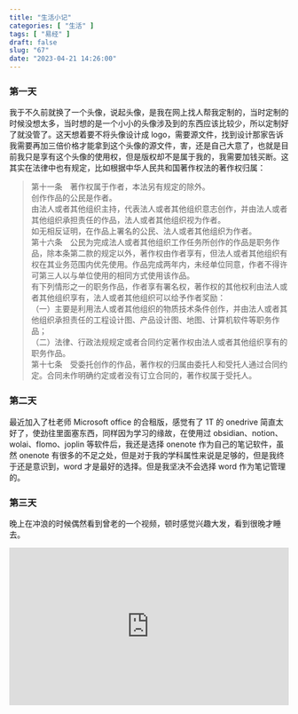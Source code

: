 ```yaml
---
title: "生活小记"
categories: [ "生活" ]
tags: [ "易经" ]
draft: false
slug: "67"
date: "2023-04-21 14:26:00"
---
```




### 第一天

我于不久前就换了一个头像，说起头像，是我在网上找人帮我定制的，当时定制的时候没想太多，当时想的是一个小小的头像涉及到的东西应该比较少，所以定制好了就没管了。这天想着要不将头像设计成 logo，需要源文件，找到设计那家告诉我需要再加三倍价格才能拿到这个头像的源文件，害，还是自己大意了，也就是目前我只是享有这个头像的使用权，但是版权却不是属于我的，我需要加钱买断。这其实在法律中也有规定，比如根据中华人民共和国著作权法的著作权归属：

> 第十一条　著作权属于作者，本法另有规定的除外。  
> 创作作品的公民是作者。  
> 由法人或者其他组织主持，代表法人或者其他组织意志创作，并由法人或者其他组织承担责任的作品，法人或者其他组织视为作者。  
> 如无相反证明，在作品上署名的公民、法人或者其他组织为作者。  
> 第十六条　公民为完成法人或者其他组织工作任务所创作的作品是职务作品，除本条第二款的规定以外，著作权由作者享有，但法人或者其他组织有权在其业务范围内优先使用。作品完成两年内，未经单位同意，作者不得许可第三人以与单位使用的相同方式使用该作品。  
> 有下列情形之一的职务作品，作者享有署名权，著作权的其他权利由法人或者其他组织享有，法人或者其他组织可以给予作者奖励：  
> （一）主要是利用法人或者其他组织的物质技术条件创作，并由法人或者其他组织承担责任的工程设计图、产品设计图、地图、计算机软件等职务作品；  
> （二）法律、行政法规规定或者合同约定著作权由法人或者其他组织享有的职务作品。  
> 第十七条　受委托创作的作品，著作权的归属由委托人和受托人通过合同约定。合同未作明确约定或者没有订立合同的，著作权属于受托人。

### 第二天

最近加入了杜老师 Microsoft office 的合租版，感觉有了 1T 的 onedrive 简直太好了，使劲往里面塞东西，同样因为学习的缘故，在使用过 obsidian、notion、wolai、flomo、joplin 等软件后，我还是选择 onenote 作为自己的笔记软件，虽然 onenote 有很多的不足之处，但是对于我的学科属性来说是足够的，但是我终于还是意识到，word 才是最好的选择。但是我坚决不会选择 word 作为笔记管理的。

### 第三天

晚上在冲浪的时候偶然看到曾老的一个视频，顿时感觉兴趣大发，看到很晚才睡去。

<div style="width: 100%; margin-top: 4px; margin-bottom: 4px;"><iframe src="https://www.youtube.com/embed/pDavgNzrPDc" scrolling="no" border="0" frameborder="no" framespacing="0" allowfullscreen="true" style="width: 100%; margin:0; aspect-ratio: 16/9;"> </iframe></div>

